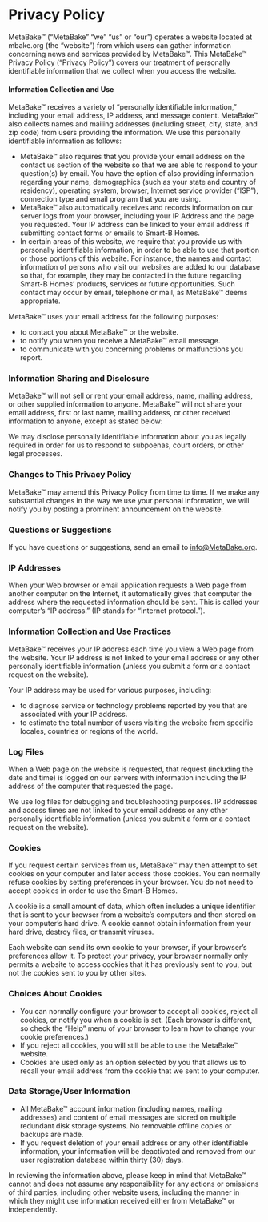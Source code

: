# Privacy Policy

MetaBake&trade; (“MetaBake” “we” “us” or “our”) operates a website located at mbake.org (the “website”) from which users can gather information concerning news and services provided by MetaBake&trade;. This MetaBake&trade; Privacy Policy (“Privacy Policy”) covers our treatment of personally identifiable information that we collect when you access the website.

#### Information Collection and Use 

MetaBake&trade; receives a variety of “personally identifiable information,” including your email address, IP address, and message content. MetaBake&trade; also collects names and mailing addresses (including street, city, state, and zip code) from users providing the information. We use this personally identifiable information as follows:

* MetaBake&trade; also requires that you provide your email address on the contact us section of the website so that we are able to respond to your question(s) by email. You have the option of also providing information regarding your name, demographics (such as your state and country of residency), operating system, browser, Internet service provider (“ISP”), connection type and email program that you are using.
* MetaBake&trade; also automatically receives and records information on our server logs from your browser, including your IP Address and the page you requested. Your IP address can be linked to your email address if submitting contact forms or emails to Smart-B Homes.
* In certain areas of this website, we require that you provide us with personally identifiable information, in order to be able to use that portion or those portions of this website. For instance, the names and contact information of persons who visit our websites are added to our database so that, for example, they may be contacted in the future regarding Smart-B Homes’ products, services or future opportunities. Such contact may occur by email, telephone or mail, as MetaBake&trade; deems appropriate.

MetaBake&trade; uses your email address for the following purposes:

* to contact you about MetaBake&trade; or the website.
* to notify you when you receive a MetaBake&trade; email message.
* to communicate with you concerning problems or malfunctions you report.

### Information Sharing and Disclosure

MetaBake&trade; will not sell or rent your email address, name, mailing address, or other supplied information to anyone. MetaBake&trade; will not share your email address, first or last name, mailing address, or other received information to anyone, except as stated below:

We may disclose personally identifiable information about you as legally required in order for us to respond to subpoenas, court orders, or other legal processes.

### Changes to This Privacy Policy 

MetaBake&trade; may amend this Privacy Policy from time to time. If we make any substantial changes in the way we use your personal information, we will notify you by posting a prominent announcement on the website.

### Questions or Suggestions

If you have questions or suggestions, send an email to info@MetaBake.org.

### IP Addresses

When your Web browser or email application requests a Web page from another computer on the Internet, it automatically gives that computer the address where the requested information should be sent. This is called your computer’s “IP address.” (IP stands for “Internet protocol.”).

### Information Collection and Use Practices

MetaBake&trade; receives your IP address each time you view a Web page from the website. Your IP address is not linked to your email address or any other personally identifiable information (unless you submit a form or a contact request on the website).

Your IP address may be used for various purposes, including: 

* to diagnose service or technology problems reported by you that are associated with your IP address.
* to estimate the total number of users visiting the website from specific locales, countries or regions of the world.

### Log Files

When a Web page on the website is requested, that request (including the date and time) is logged on our servers with information including the IP address of the computer that requested the page.

We use log files for debugging and troubleshooting purposes. IP addresses and access times are not linked to your email address or any other personally identifiable information (unless you submit a form or a contact request on the website).

### Cookies 

If you request certain services from us, MetaBake&trade; may then attempt to set cookies on your computer and later access those cookies. You can normally refuse cookies by setting preferences in your browser. You do not need to accept cookies in order to use the Smart-B Homes.

A cookie is a small amount of data, which often includes a unique identifier that is sent to your browser from a website’s computers and then stored on your computer’s hard drive. A cookie cannot obtain information from your hard drive, destroy files, or transmit viruses.

Each website can send its own cookie to your browser, if your browser’s preferences allow it. To protect your privacy, your browser normally only permits a website to access cookies that it has previously sent to you, but not the cookies sent to you by other sites.

### Choices About Cookies

* You can normally configure your browser to accept all cookies, reject all cookies, or notify you when a cookie is set. (Each browser is different, so check the “Help” menu of your browser to learn how to change your cookie preferences.)
* If you reject all cookies, you will still be able to use the MetaBake&trade; website.
* Cookies are used only as an option selected by you that allows us to recall your email address from the cookie that we sent to your computer.

### Data Storage/User Information 

* All MetaBake&trade; account information (including names, mailing addresses) and content of email messages are stored on multiple redundant disk storage systems. No removable offline copies or backups are made.
* If you request deletion of your email address or any other identifiable information, your information will be deactivated and removed from our user registration database within thirty (30) days.

In reviewing the information above, please keep in mind that MetaBake&trade; cannot and does not assume any responsibility for any actions or omissions of third parties, including other website users, including the manner in which they might use information received either from MetaBake&trade; or independently.